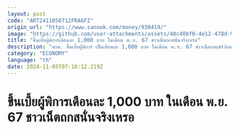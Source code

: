 ```yaml
---
layout: post
code: "ART2411050712FRA6FZ"
origin_url: "https://www.sanook.com/money/930419/"
image: "https://github.com/user-attachments/assets/40c40bf0-4e12-478d-9488-2878a86e8a02"
title: "ขึ้นเบี้ยผู้พิการเดือนละ 1,000 บาท ในเดือน พ.ย. 67 ชาวเน็ตถกสนั่นจริงเหรอ"
description: "ครม. ขึ้นเบี้ยผู้พิการ เป็นเดือนละ 1,000 บาท ในเดือน พ.ย. 67 ชาวเน็ตถกแชร์ว่อนโซเชียลจริงไหม ล่าสุด พม. เฉลยแล้ว"
category: "ECONOMY"
language: "th"
date: 2024-11-05T07:16:12.219Z
---
```


# ขึ้นเบี้ยผู้พิการเดือนละ 1,000 บาท ในเดือน พ.ย. 67 ชาวเน็ตถกสนั่นจริงเหรอ